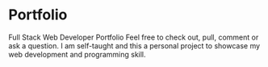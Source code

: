 # Portfolio
Full Stack Web Developer Portfolio
Feel free to check out, pull, comment or ask a question. I am self-taught and this a personal project to showcase my web development and programming skill.
